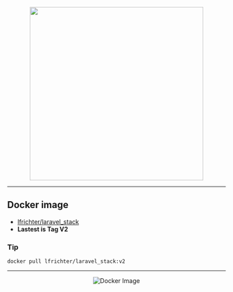 <p align="center"><img src="https://res.cloudinary.com/dtfbvvkyp/image/upload/v1566331377/laravel-logolockup-cmyk-red.svg" width="400"></p>

---


## Docker image

- [lfrichter/laravel_stack](https://hub.docker.com/r/lfrichter/laravel_stack)
- **Lastest is Tag V2**



### Tip

```
docker pull lfrichter/laravel_stack:v2
```


---

<div align="center">

![Docker Image](https://d36jcksde1wxzq.cloudfront.net/be7833db9bddb4494d2a7c3dd659199a.png)

</div>
